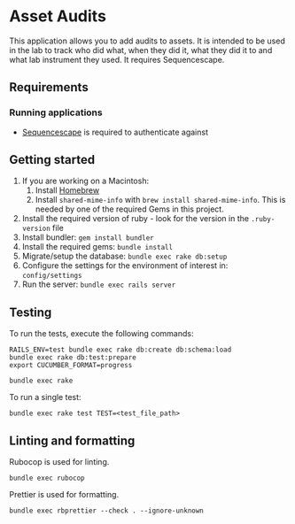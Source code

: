 # Asset Audits

This application allows you to add audits to assets. It is intended to be used in the lab to track
who did what, when they did it, what they did it to and what lab instrument they used. It requires
Sequencescape.

## Requirements

### Running applications

- [Sequencescape](https://github.com/sanger/sequencescape/) is required to authenticate against

## Getting started

1. If you are working on a Macintosh:
   1. Install [Homebrew](https://brew.sh)
   1. Install `shared-mime-info` with `brew install shared-mime-info`. This is
      needed by one of the required Gems in this project.
1. Install the required version of ruby - look for the version in the `.ruby-version` file
1. Install bundler: `gem install bundler`
1. Install the required gems: `bundle install`
1. Migrate/setup the database: `bundle exec rake db:setup`
1. Configure the settings for the environment of interest in: `config/settings`
1. Run the server: `bundle exec rails server`

## Testing

To run the tests, execute the following commands:

    RAILS_ENV=test bundle exec rake db:create db:schema:load
    bundle exec rake db:test:prepare
    export CUCUMBER_FORMAT=progress

    bundle exec rake

To run a single test:

    bundle exec rake test TEST=<test_file_path>

## Linting and formatting

Rubocop is used for linting.

```shell
bundle exec rubocop
```

Prettier is used for formatting.

```shell
bundle exec rbprettier --check . --ignore-unknown
```
